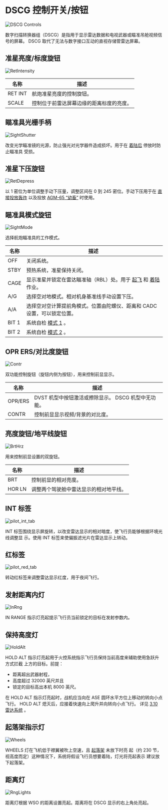 # DSCG 控制开关/按钮

![DSCG Controls](../../img/pilot_dscg_overview.jpg)

数字扫描转换器组（DSCG）是指用于显示雷达数据和电视武器或瞄准吊舱视频信号的屏幕。
DSCG 取代了无法与数字接口互动的直视存储管雷达屏幕。

## 准星亮度/标度旋钮

![RetIntensity](../../img/pilot_dscg_reticle_intensity.jpg)

| 名称    | 描述                                     |
| ------- | ---------------------------------------- |
| RET INT | 航炮准星亮度的控制旋钮。                 |
| SCALE   | 控制位于前雷达屏幕边缘的距离标度的亮度。 |

## 瞄准具光栅手柄

![SightShutter](../../img/pilot_dscg_sight_shutter.jpg)

改变光学瞄准镜的光源，防止强光对光学器件造成损坏。用于在
[着陆后](../../procedures/landing/checklists.md#after-landing) 停放时防止瞄准具
受损。

## 准星下压旋钮

![RetDepress](../../img/pilot_dscg_reticle_depression_knob.jpg)

以 1 密位为单位调整手动下压量，调整区间在 0 到 245 密位。手动下压用于在
[直接投放轰炸](../../procedures/bombs/bombs_direct_delivery.md) 以及投放
[AGM-65 “幼畜”](../../stores/air_to_ground/missiles/maverick.md) 时使用。

## 瞄准具模式旋钮

![SightMode](../../img/pilot_dscg_sight_mode_knob.jpg)

选择航炮瞄准具的工作模式。

| 名称  | 描述                                                                                                                                        |
| ----- | ------------------------------------------------------------------------------------------------------------------------------------------- |
| OFF   | 关闭系统。                                                                                                                                  |
| STBY  | 预热系统，准星保持关闭。                                                                                                                    |
| CAGE  | 显示准星并锁定在雷达瞄准轴（RBL）处。用于 [起飞](../../procedures/takeoff/takeoff.md) 和 [着陆](../../procedures/landing/landing.md) 作业。 |
| A/G   | 选择空对地模式。相对机身基准线手动设置下压。                                                                                                |
| A/A   | 选择空对空计算提前角模式。位置由陀螺仪、距离和 CADC 设置，可以锁定位置。                                                                    |
| BIT 1 | 系统自检 [模式 1](../../procedures/bit_tests/optical_sight.md) 。                                                                           |
| BIT 2 | 系统自检 [模式 2](../../procedures/bit_tests/optical_sight.md) 。                                                                           |

## OPR ERS/对比度旋钮

![Contr](../../img/pilot_dscg_opr_ers_contrast_knob.jpg)

双功能控制旋钮（旋钮内侧为按钮），用来控制前显显示。

| 名称    | 描述                                                |
| ------- | --------------------------------------------------- |
| OPR/ERS | DVST 机型中按钮激活或擦除显示。 DSCG 机型中无功能。 |
| CONTR   | 控制前显显示视频/背景的对比度。                     |

## 亮度旋钮/地平线旋钮

![BrtHrz](../../img/pilot_dscg_brightness_knob_horizon_line.jpg)

用来控制前显设置的双旋钮。

| 名称   | 描述                                   |
| ------ | -------------------------------------- |
| BRT    | 控制前显的相对亮度。                   |
| HOR LN | 调整两个驾驶舱中雷达显示的相对地平线。 |

## INT 标签

![pilot_int_tab](../../img/pilot_dscg_int_tab.jpg)

INT 标签围绕显示屏旋转，以改变雷达显示的相对暗度，使飞行员能够根据环境光线调整显
示。使用 INT 标签来使偏振滤光片在雷达显示上转动。

## 红标签

![pilot_red_tab](../../img/pilot_dscg_red_tab.jpg)

转动红标签来调整雷达显示红度，用于夜间飞行。

## 发射距离内灯

![InRng](../../img/pilot_dscg_in_range_light.jpg)

IN RANGE 指示灯亮起提示飞行员当前锁定的目标在发射参数内。

## 保持高度灯

![HoldAlt](../../img/pilot_dscg_hold_alt_light.jpg)

HOLD ALT 指示灯亮起用于火控系统指示飞行员保持当前高度来辅助使用急跃升方式拦截
上方的目标。前提：

- 距离超出武器射程，
- 高度超过 32000 英尺并且
- 锁定的目标高出本机 8000 英尺。

在 HOLD ALT 指示灯亮起时，战机应当向在 ASE 圆环水平方位上移动的转向小点飞行。
HOLD ALT 熄灭后，应接着快速向上爬升并向转向小点飞行。 详见
[3.10 雷达系统](../../systems/radar/overview.md) 。

## 起落架指示灯

![Wheels](../../img/pilot_dscg_wheels_light.jpg)

WHEELS 灯在飞机低于襟翼被吹上空速，且
[起落架](../../systems/flight_controls_gear/gear_ground_handling.md) 未放下时亮
起（约 230 节，视高度而定）这种情况下，系统将假设飞行员想要着陆，灯光将亮起表示
建议放下起落架。

## 距离灯

![RngLights](../../img/pilot_dscg_range_lights.jpg)

距离灯根据 WSO 的距离设置亮起。距离将在 DSCG 显示的右上角处亮起。
